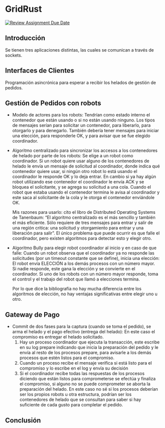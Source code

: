 # GridRust
[![Review Assignment Due Date](https://classroom.github.com/assets/deadline-readme-button-24ddc0f5d75046c5622901739e7c5dd533143b0c8e959d652212380cedb1ea36.svg)](https://classroom.github.com/a/PKo6zpFB)
##  Introducción
Se tienen tres aplicaciones distintas, las cuales se comunican a través de sockets.

## Interfaces de Clientes
Programación asincrónica para esperar a recibir los helados de gestión de pedidos.

## Gestión de Pedidos con robots
- Modelo de actores para los robots:
    Tendrían como estado interno el contenedor que están usando o si no están usando ninguno. Los tipos de mensajes serían para solicitar un contenedor, para liberarlo, para otorgarlo y       para denegarlo.
    También debería tener mensajes para iniciar una elección, para responderle OK, y para avisar que se fue elegido coordinador.
- Algoritmo centralizado para sincronizar los accesos a los contenedores de helado por parte de los robots: 
    Se elige a un robot como coordinador. Si un robot quiere usar alguno de los contenedores de helado le envía un mensaje de solicitud al coordinador, donde indica qué contenedor quiere     usar, si ningún otro robot lo está usando el coordinador le responde OK y lo deja entrar. En cambio si ya hay algún robot utilizando ese contenedor el coordinador le envía ACK y se        bloquea el solicitante, y se agrega su solicitud a una cola. Cuando el robot que estaba usando el contenedor termina le avisa al coordinador y este saca al solicitante de la cola y le     otorga el contenedor enviándole OK.
	
    Mis razones para usarlo: cito el libro de Distributed Operating Systems de Tanenbaum: “El algoritmo centralizado es el más sencillo y también el más eficiente. Sólo requiere de tres       mensajes para entrar y salir de una región critica: una solicitud y otorgamiento para entrar y una liberación para salir”. El único problema que puede ocurrir es que falle el               coordinador, pero existen algoritmos para detectar esto y elegir otro.

- Algoritmo Bully para elegir robot coordinador al inicio y en caso de que falle:
  Cuando un robot observa que el coordinador ya no responde las solicitudes (por un timeout constante que se define), inicia una elección:
  El robot envía ELECCIÓN a los demás procesos con un número mayor.
  Si nadie responde, este gana la elección y se convierte en el coordinador.
  Si uno de los robots con un número mayor responde, toma el control y el trabajo del robot que llamó a elecciones termina.

  Por lo que dice la bibliografía no hay mucha diferencia entre los algoritmos de elección, no hay ventajas significativas entre elegir uno u otro.


## Gateway de Pago
- Commit de dos fases para la captura (cuando se toma el pedido), se arma el helado y el pago efectivo (entrega del helado):
  En este caso el compromiso es entregar el helado solicitado.
   1. Hay un proceso coordinador que ejecuta la transacción, este escribe en su log prepare indicando que inicia la preparación del pedido y le envía al resto de los procesos prepare,     para avisarle a los demás procesos que estén listos para el compromiso.
  2. Cuando un proceso recibe el mensaje verifica si está listo para el compromiso y lo escribe en el log y envía su decisión
  3. Si el coordinador recibe todas las respuestas de los procesos diciendo que están listos para comprometerse se efectúa y finaliza el compromiso, si alguno no se puede comprometer se     aborta la preparación del helado.
En este caso no sé si los procesos deberían ser los propios robots u otra estructura, podrían ser los contenedores de helado que se consultan para saber si hay suficiente de cada gusto para completar el pedido.

## Conclusión

